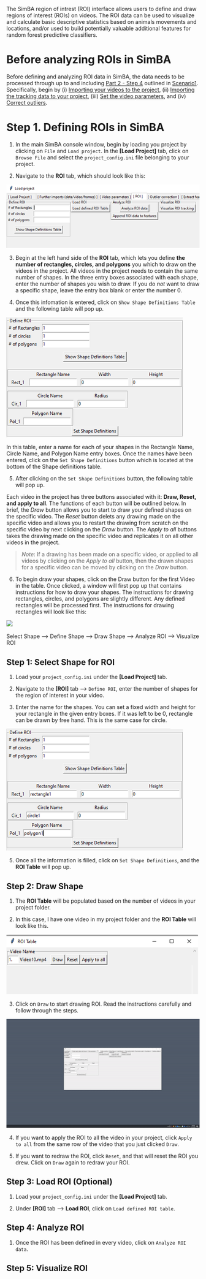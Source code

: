 The SimBA region of intrest (ROI) interface allows users to define and draw regions of interest (ROIs) on videos. The ROI data can be used to visualize and calculate basic descriptive statistics based on animals movements and locations, and/or used to build potentially valuable additional features for random forest predictive classifiers.


# Before analyzing ROIs in SimBA
Before defining and analyzing ROI data in SimBA, the data needs to be processed through up to and including [Part 2 - Step 4](https://github.com/sgoldenlab/simba/blob/simba_JJ_branch/docs/Scenario1.md#step-4-outlier-correction) outlined in [Scenario1](https://github.com/sgoldenlab/simba/blob/simba_JJ_branch/docs/Scenario1.md). Specifically, begin by (i) [Importing your videos to the project](https://github.com/sgoldenlab/simba/blob/simba_JJ_branch/docs/Scenario1.md#step-2-import-videos-into-project-folder), (ii) [Importing the tracking data to your project](https://github.com/sgoldenlab/simba/blob/simba_JJ_branch/docs/Scenario1.md#step-3-import-dlc-tracking-data), (iii) [Set the video parameters](https://github.com/sgoldenlab/simba/blob/simba_JJ_branch/docs/Scenario1.md#step-3-set-video-parameters), and (iv) [Correct outliers](https://github.com/sgoldenlab/simba/blob/simba_JJ_branch/docs/Scenario1.md#step-4-outlier-correction). 

# Step 1. Defining ROIs in SimBA

1. In the main SimBA console window, begin by loading you project by clicking on `File` and `Load project`. In the **[Load Project]** tab, click on `Browse File` and select the `project_config.ini` file belonging to your project. 

2. Navigate to the **ROI** tab, which should look like this:

![](/images/roi_main.PNG)

3. Begin at the left hand side of the **ROI** tab, which lets you define **the number of rectangles, circles, and polygons** you which to draw on the videos in the project. All videos in the project needs to contain the same number of shapes. In the three entry boxes associated with each shape, enter the number of shapes you wish to draw. If you do *not* want to draw a specific shape, leave the entry box blank or enter the number 0. 

4. Once this infomation is entered, click on `Show Shape Definitions Table` and the following table will pop up.

![](/images/roidef1.PNG)

In this table, enter a name for each of your shapes in the Rectangle Name, Circle Name, and Polygon Name entry boxes. Once the names have been entered, click on the `Set Shape Definitions` button which is located at the bottom of the Shape definitions table. 

5. After clicking on the `Set Shape Definitions` button, the following table will pop up.


Each video in the project has three buttons associated with it: **Draw, Reset, and apply to all**. The functions of each button will be outlined below. In brief, the *Draw* button allows you to start to draw your defined shapes on the specific video. The *Reset* button delets any drawing made on the specific video and allows you to restart the drawing from scratch on the specific video by next clicking on the *Draw* button. The *Apply to all* buttons takes the drawing made on the specific video and replicates it on all other videos in the project. 

>*Note*: If a drawing has been made on a specific video, or applied to all videos by clicking on the *Apply to all* button, then the drawn shapes for a specific video can be moved by clicking on the *Draw* button.

6. To begin draw your shapes, click on the Draw button for the first Video in the table. Once clicked, a window will first pop up that contains instructions for how to draw your shapes. The instructions for drawing rectangles, circles, and polygons are slightly different. Any defined rectangles will be processed first. The instructions for drawing rectangles will look like this:

![](/images/ROI_rectangle.JPG)



















Select Shape --> Define Shape --> Draw Shape --> Analyze ROI --> Visualize ROI

## Step 1: Select Shape for ROI

1. Load your `project_config.ini` under the **[Load Project]** tab.

2. Navigate to the **[ROI]** tab --> `Define ROI`, enter the number of shapes for the region of interest in your video.





4. Enter the name for the shapes. You can set a fixed width and height for your rectangle in the given entry boxes. If it was left to be 0, rectangle can be drawn by free hand. This is the same case for circle.

![](/images/roidef.PNG)

5. Once all the information is filled, click on `Set Shape Definitions`, and the **ROI Table** will pop up.

## Step 2: Draw Shape

1. The **ROI Table** will be populated based on the number of videos in your project folder.

2. In this case, I have one video in my project folder and the **ROI Table** will look like this.

![](/images/roitable.PNG)

3. Click on `Draw` to start drawing ROI. Read the instructions carefully and follow through the steps.

![](/images/roigif.gif)

4. If you want to apply the ROI to all the video in your project, click `Apply to all` from the same row of the video that you just clicked `Draw`.

5. If you want to redraw the ROI, click `Reset`, and that will reset the ROI you drew. Click on `Draw` again to redraw your ROI.

## Step 3: Load ROI (Optional)

1. Load your `project_config.ini` under the **[Load Project]** tab.

2. Under **[ROI]** tab --> **Load ROI**, click on `Load defined ROI table`.

## Step 4: Analyze ROI

1. Once the ROI has been defined in every video, click on `Analyze ROI data`.



## Step 5: Visualize ROI



